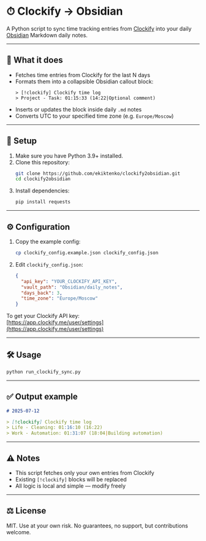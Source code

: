 # ⏱ Clockify → Obsidian

A Python script to sync time tracking entries from [Clockify](https://clockify.me/) into your daily [Obsidian](https://obsidian.md/) Markdown daily notes.

---

## 📌 What it does

- Fetches time entries from Clockify for the last N days
- Formats them into a collapsible Obsidian callout block:
  ```
  > [!clockify] Clockify time log
  > Project - Task: 01:15:33 (14:22|Optional comment)
  ```
- Inserts or updates the block inside daily `.md` notes
- Converts UTC to your specified time zone (e.g. `Europe/Moscow`)

---

## 🚀 Setup

1. Make sure you have Python 3.9+ installed.
2. Clone this repository:
   ```bash
   git clone https://github.com/ekiktenko/clockify2obsidian.git
   cd clockify2obsidian
   ```
3. Install dependencies:
   ```bash
   pip install requests
   ```

---

## ⚙️ Configuration

1. Copy the example config:
   ```bash
   cp clockify_config.example.json clockify_config.json
   ```
2. Edit `clockify_config.json`:
   ```json
   {
     "api_key": "YOUR_CLOCKIFY_API_KEY",
     "vault_path": "Obsidian/daily_notes",
     "days_back": 3,
     "time_zone": "Europe/Moscow"
   }
   ```

To get your Clockify API key:  
[https://app.clockify.me/user/settings](https://app.clockify.me/user/settings)

---

## 🛠 Usage

```bash
python run_clockify_sync.py
```

---

## ✅ Output example

```markdown
# 2025-07-12

> [!clockify] Clockify time log
> Life - Cleaning: 01:16:10 (16:22)
> Work - Automation: 01:31:07 (18:04|Building automation)
```

---

## ⚠️ Notes

- This script fetches only your own entries from Clockify
- Existing `[!clockify]` blocks will be replaced
- All logic is local and simple — modify freely

---

## ⚖️ License

MIT. Use at your own risk. No guarantees, no support, but contributions welcome.
